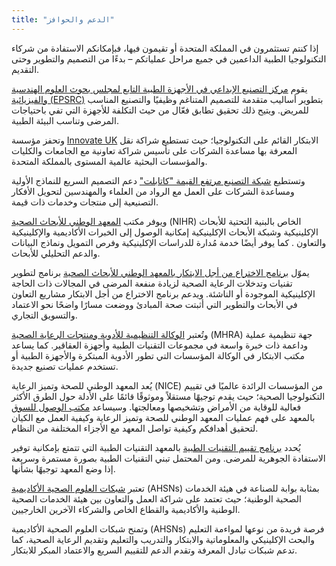 ```yaml
---
title: "الدعم والحوافز"
---
```


إذا كنتم تستثمرون في المملكة المتحدة أو تقيمون فيها، فبإمكانكم الاستفادة من شركاء التكنولوجيا الطبية الداعمين في جميع مراحل عملياتكم – بدءًا من التصميم والتطوير وحتى التقديم.

يقوم [مركز التصنيع الإبداعي في الأجهزة الطبية التابع لمجلس بحوث العلوم الهندسية والفيزيائية (EPSRC)](https://www.epsrc.ac.uk/research/centres/innovativemanufacturing/imrcmedicaldevices/) بتطوير أساليب متقدمة للتصميم المتناغم وظيفيًا والتصنيع المناسب للمريض. ويتيح ذلك تحقيق تطابق فعّال من حيث التكلفة للأجهزة التي تفي باحتياجات المرضى وتناسب البيئة الطبية.

وتحفز مؤسسة 
[Innovate UK](https://www.gov.uk/government/organisations/innovate-uk)
 الابتكار القائم على التكنولوجيا؛ حيث تستطيع شراكة نقل المعرفة بها مساعدة الشركات على تأسيس شراكة تعاونية مع الجامعات والكليات والمؤسسات البحثية عالمية المستوى بالمملكة المتحدة.

وتستطيع [شبكة التصنيع مرتفع القيمة "كاتابلت"](https://hvm.catapult.org.uk/) دعم التصميم السريع للنماذج الأولية ومساعدة الشركات على العمل مع الرواد من العلماء والمهندسين لتحويل الأفكار التصنيعية إلى منتجات وخدمات ذات قيمة.

ويوفر مكتب [المعهد الوطني للأبحاث الصحية](http://www.nihr.ac.uk/life-sciences-industry/) (NIHR) الخاص بالبنية التحتية للأبحاث الإكلينيكية وشبكة الأبحاث الإكلينيكية إمكانية الوصول إلى الخبرات الأكاديمية والإكلينيكية والتعاون . كما يوفر أيضًا خدمة مُدارة للدراسات الإكلينيكية وفرص التمويل ونماذج البيانات والدعم التحليلي للأبحاث.

يموّل [برنامج الاختراع من أجل الابتكار بالمعهد الوطني للأبحاث الصحية](http://www.nihr.ac.uk/funding-and-support/funding-for-research-studies/how-to-apply/research-programmes/invention-for-innovation/) برنامج لتطوير تقنيات وتدخلات الرعاية الصحية لزيادة منفعة المرضى في المجالات ذات الحاجة الإكلينيكية الموجودة أو الناشئة. ويدعم برنامج الاختراع من أجل الابتكار مشاريع التعاون في الأبحاث والتطوير التي أثبتت صحة المبادئ ووضعت مسارًا واضحًا نحو الاعتماد والتسويق التجاري.

وتُعتبر [الوكالة التنظيمية للأدوية ومنتجات الرعاية الصحية](https://www.gov.uk/government/organisations/medicines-and-healthcare-products-regulatory-agency) (MHRA) جهة تنظيمية عملية وداعمة ذات خبرة واسعة في مجموعات التقنيات الطبية وأجهزة العقاقير. كما يساعد مكتب الابتكار في الوكالة المؤسسات التي تطور الأدوية المبتكرة والأجهزة الطبية أو تستخدم عمليات تصنيع جديدة.

يُعد المعهد الوطني للصحة وتميز الرعاية (NICE) من المؤسسات الرائدة عالميًا في تقييم التكنولوجيا الصحية؛ حيث يقدم توجيهًا مستقلاً وموثوقًا قائمًا على الأدلة حول الطرق الأكثر فعالية للوقاية من الأمراض وتشخيصها ومعالجتها. وسيساعد [مكتب الوصول للسوق](https://www.nice.org.uk/about/what-we-do/office-for-market-access) بالمعهد على فهم عمليات المعهد الوطني للصحة وتميز الرعاية وكيفية العمل مع الكيان لتحقيق أهدافكم وكيفية تواصل المعهد مع الأجزاء المختلفة من النظام.

يُحدد [برنامج تقييم التقنيات الطبية](https://www.nice.org.uk/About/What-we-do/Our-Programmes/NICE-guidance/NICE-medical-technologies-evaluation-programme) بالمعهد التقنيات الطبية التي تتمتع بإمكانية توفير الاستفادة الجوهرية للمرضى. ومن المحتمل تبني التقنيات الطبية بصورة مستمرة وسريعة إذا وضع المعهد توجيهًا بشأنها.

تعتبر [شبكات العلوم الصحية الأكاديمية](http://www.ahsnnetwork.com/)
 (AHSNs)  بمثابة بوابة للصناعة في هيئة الخدمات الصحية الوطنية؛ حيث تعتمد على شراكة العمل والتعاون بين هيئة الخدمات الصحية الوطنية والأكاديمية والقطاع الخاص والشركاء الآخرين الخارجيين.

وتمنح شبكات العلوم الصحية الأكاديمية (AHSNs) فرصة فريدة من نوعها لمواءمة التعليم والبحث الإكلينيكي والمعلوماتية والابتكار والتدريب والتعليم وتقديم الرعاية الصحية، كما تدعم شبكات تبادل المعرفة وتقدم الدعم للتقييم السريع والاعتماد المبكر للابتكار.

